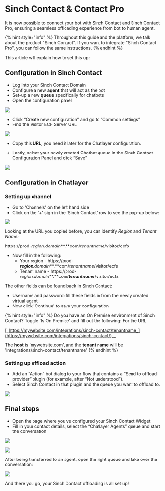 # Sinch Contact & Contact Pro

It is now possible to connect your bot with Sinch Contact and Sinch Contact Pro, ensuring a seamless offloading experience from bot to human agent.

{% hint style="info" %}
Throughout this guide and the platform, we talk about the product "Sinch Contact". If you want to integrate "Sinch Contact Pro", you can follow the same instructions.
{% endhint %}

This article will explain how to set this up:

## Configuration in Sinch Contact

* Log into your Sinch Contact Domain
* Configure a new **agent** that will act as the bot
* Set-up a new **queue** specifically for chatbots 
* Open the configuration panel

![](../../.gitbook/assets/image%20%28582%29.png)

* Click “Create new configuration” and go to “Common settings” 
* Find the Visitor ECF Server URL



![](../../.gitbook/assets/image%20%28578%29.png)



* Copy this **URL**, you need it later for the Chatlayer configuration.



* Lastly, select your newly created Chatbot queue in the Sinch Contact Configuration Panel and click “Save”

![](../../.gitbook/assets/image%20%28580%29.png)

## Configuration in Chatlayer

### Setting up channel

* Go to 'Channels' on the left hand side
* Click on the '+' sign in the 'Sinch Contact' row to see the pop-up below:

![](../../.gitbook/assets/image%20%28574%29.png)

Looking at the URL you copied before, you can identify _Region_ and _Tenant Name:_

https://prod-_region_._domain_**.**com/_tenantname_/visitor/ecfs

* Now fill in the following:
  * Your region  - https://prod-_**region**_._domain_**.**com/_tenantname_/visitor/ecfs
  * Tenant name -  https://prod-_region_._domain_**.**com/_**tenantname**_/visitor/ecfs

The other fields can be found back in Sinch Contact:

* Username and password: fill these fields in from the newly created virtual agent 
* Now click 'Continue' to save your configuration 

{% hint style="info" %}
Do you have an On Premise environment of Sinch Contact? Toggle 'Is On Premise' and fill out the following: For the URL

[_https://mywebsite.com/integrations/sinch-contact/tenantname_](https://mywebsite.com/integrations/sinch-contact/<tenantname>)\_\_

 The **host** is 'mywebsite.com', and the **tenant name** will be 'integrations/sinch-contact/tenantname'
{% endhint %}

### Setting up offload action

* Add an “Action” bot dialog to your flow that contains a “Send to offload provider” plugin \(for example, after “Not understood”\). 
* Select Sinch Contact in that plugin and the queue you want to offload to.

![](../../.gitbook/assets/image%20%28573%29.png)



## Final steps

* Open the page where you’ve configured your Sinch Contact Widget
* Fill in your contact details, select the “Chatlayer Agents” queue and start the conversation

![](../../.gitbook/assets/image%20%28579%29.png)



![](../../.gitbook/assets/image%20%28575%29.png)

After being transferred to an agent, open the right queue and take over the conversation:

![](../../.gitbook/assets/image%20%28581%29.png)

And there you go, your Sinch Contact offloading is all set up!



